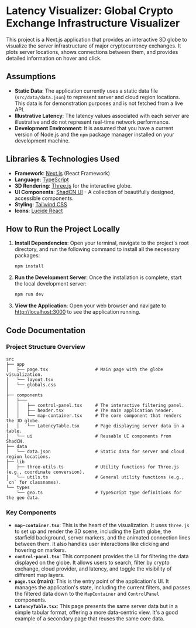 # Latency Visualizer: Global Crypto Exchange Infrastructure Visualizer

This project is a Next.js application that provides an interactive 3D globe to visualize the server infrastructure of major cryptocurrency exchanges. It plots server locations, shows connections between them, and provides detailed information on hover and click.

## Assumptions

- **Static Data**: The application currently uses a static data file (`src/data/data.json`) to represent server and cloud region locations. This data is for demonstration purposes and is not fetched from a live API.
- **Illustrative Latency**: The latency values associated with each server are illustrative and do not represent real-time network performance.
- **Development Environment**: It is assumed that you have a current version of Node.js and the `npm` package manager installed on your development machine.

## Libraries & Technologies Used

- **Framework**: [Next.js](https://nextjs.org/) (React Framework)
- **Language**: [TypeScript](https://www.typescriptlang.org/)
- **3D Rendering**: [Three.js](https://threejs.org/) for the interactive globe.
- **UI Components**: [ShadCN UI](https://ui.shadcn.com/) - A collection of beautifully designed, accessible components.
- **Styling**: [Tailwind CSS](https://tailwindcss.com/)
- **Icons**: [Lucide React](https://lucide.dev/)

## How to Run the Project Locally

1.  **Install Dependencies**:
    Open your terminal, navigate to the project's root directory, and run the following command to install all the necessary packages:

    ```bash
    npm install
    ```

2.  **Run the Development Server**:
    Once the installation is complete, start the local development server:

    ```bash
    npm run dev
    ```

3.  **View the Application**:
    Open your web browser and navigate to [http://localhost:3000](http://localhost:3000) to see the application running.

## Code Documentation

### Project Structure Overview

```
src
├── app
│   ├── page.tsx                  # Main page with the globe visualization.
│   └── layout.tsx
│   └── globals.css
│
├── components
│   ├───
│   │   ├── control-panel.tsx     # The interactive filtering panel.
│   │   ├── header.tsx            # The main application header.
│   │   └── map-container.tsx     # The core component that renders the 3D globe.
│   │   └── LatencyTable.tsx      # Page displaying server data in a table.
│   └── ui                        # Reusable UI components from ShadCN.
├── data
│   └── data.json                 # Static data for server and cloud region locations.
├── lib
│   ├── three-utils.ts            # Utility functions for Three.js (e.g., coordinate conversion).
│   └── utils.ts                  # General utility functions (e.g., `cn` for classnames).
└── types
    └── geo.ts                    # TypeScript type definitions for the geo data.
```

### Key Components

- **`map-container.tsx`**: This is the heart of the visualization. It uses `three.js` to set up and render the 3D scene, including the Earth globe, the starfield background, server markers, and the animated connection lines between them. It also handles user interactions like clicking and hovering on markers.
- **`control-panel.tsx`**: This component provides the UI for filtering the data displayed on the globe. It allows users to search, filter by crypto exchange, cloud provider, and latency, and toggle the visibility of different map layers.
- **`page.tsx` (main)**: This is the entry point of the application's UI. It manages the application's state, including the current filters, and passes the filtered data down to the `MapContainer` and `ControlPanel` components.
- **`LatencyTable.tsx`**: This page presents the same server data but in a simple tabular format, offering a more data-centric view. It's a good example of a secondary page that reuses the same core data.
